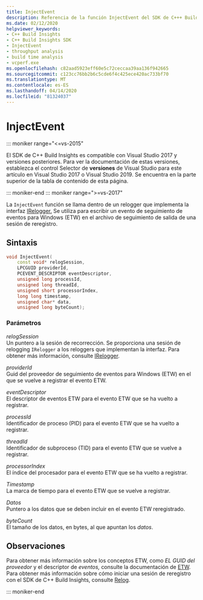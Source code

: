 ```yaml
---
title: InjectEvent
description: Referencia de la función InjectEvent del SDK de C+++ Build Insights.
ms.date: 02/12/2020
helpviewer_keywords:
- C++ Build Insights
- C++ Build Insights SDK
- InjectEvent
- throughput analysis
- build time analysis
- vcperf.exe
ms.openlocfilehash: c82aad5923eff60e5c72ceccaa39aa136f942665
ms.sourcegitcommit: c123cc76bb2b6c5cde6f4c425ece420ac733bf70
ms.translationtype: MT
ms.contentlocale: es-ES
ms.lasthandoff: 04/14/2020
ms.locfileid: "81324037"
---
```

# <a name="injectevent"></a>InjectEvent

::: moniker range="<=vs-2015"

El SDK de C++ Build Insights es compatible con Visual Studio 2017 y versiones posteriores. Para ver la documentación de estas versiones, establezca el control Selector de **versiones** de Visual Studio para este artículo en Visual Studio 2017 o Visual Studio 2019. Se encuentra en la parte superior de la tabla de contenido de esta página.

::: moniker-end
::: moniker range=">=vs-2017"

La `InjectEvent` función se llama dentro de un relogger que implementa la interfaz [IRelogger.](../other-types/irelogger-class.md) Se utiliza para escribir un evento de seguimiento de eventos para Windows (ETW) en el archivo de seguimiento de salida de una sesión de reregistro.

## <a name="syntax"></a>Sintaxis

```cpp
void InjectEvent(
    const void* relogSession,
    LPCGUID providerId,
    PCEVENT_DESCRIPTOR eventDescriptor,
    unsigned long processId,
    unsigned long threadId,
    unsigned short processorIndex,
    long long timestamp,
    unsigned char* data,
    unsigned long byteCount);
```

### <a name="parameters"></a>Parámetros

*relogSession*\
Un puntero a la sesión de recorrección. Se proporciona una sesión de relogging `IRelogger` a los reloggers que implementan la interfaz. Para obtener más información, consulte [IRelogger](../other-types/irelogger-class.md).

*providerId*\
Guid del proveedor de seguimiento de eventos para Windows (ETW) en el que se vuelve a registrar el evento ETW.

*eventDescriptor*\
El descriptor de eventos ETW para el evento ETW que se ha vuelto a registrar.

*processId*\
Identificador de proceso (PID) para el evento ETW que se ha vuelto a registrar.

*threadId*\
Identificador de subproceso (TID) para el evento ETW que se vuelve a registrar.

*processorIndex*\
El índice del procesador para el evento ETW que se ha vuelto a registrar.

*Timestamp*\
La marca de tiempo para el evento ETW que se vuelve a registrar.

*Datos*\
Puntero a los datos que se deben incluir en el evento ETW reregistrado.

*byteCount*\
El tamaño de los datos, en bytes, al que apuntan los *datos*.

## <a name="remarks"></a>Observaciones

Para obtener más información sobre los conceptos ETW, como *EL GUID del proveedor* y el descriptor de *eventos,* consulte la documentación de [ETW](/windows/win32/etw/about-event-tracing). Para obtener más información sobre cómo iniciar una sesión de reregistro con el SDK de C++ Build Insights, consulte [Relog](relog.md).

::: moniker-end
